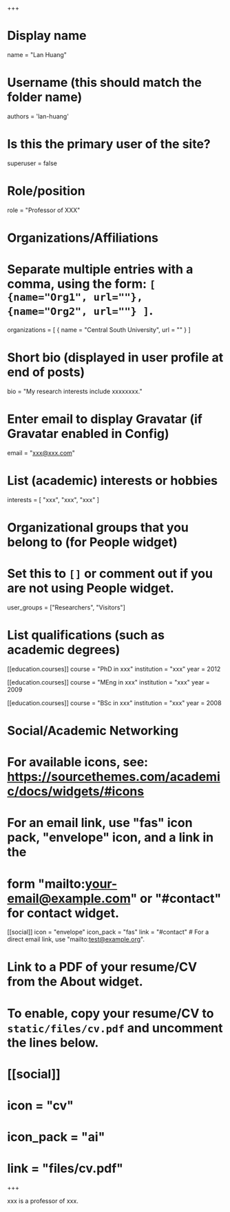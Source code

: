 +++
# Display name
name = "Lan Huang"

# Username (this should match the folder name)
authors = 'lan-huang'

# Is this the primary user of the site?
superuser = false

# Role/position
role = "Professor of XXX"

# Organizations/Affiliations
#   Separate multiple entries with a comma, using the form: `[ {name="Org1", url=""}, {name="Org2", url=""} ]`.
organizations = [ { name = "Central South University", url = "" } ]

# Short bio (displayed in user profile at end of posts)
bio = "My research interests include xxxxxxxx."

# Enter email to display Gravatar (if Gravatar enabled in Config)
email = "xxx@xxx.com"

# List (academic) interests or hobbies
interests = [
  "xxx",
  "xxx",
  "xxx"
]

# Organizational groups that you belong to (for People widget)
#   Set this to `[]` or comment out if you are not using People widget.
user_groups = ["Researchers", "Visitors"]

# List qualifications (such as academic degrees)
[[education.courses]]
  course = "PhD in xxx"
  institution = "xxx"
  year = 2012

[[education.courses]]
  course = "MEng in xxx"
  institution = "xxx"
  year = 2009

[[education.courses]]
  course = "BSc in xxx"
  institution = "xxx"
  year = 2008

# Social/Academic Networking
# For available icons, see: https://sourcethemes.com/academic/docs/widgets/#icons
#   For an email link, use "fas" icon pack, "envelope" icon, and a link in the
#   form "mailto:your-email@example.com" or "#contact" for contact widget.

[[social]]
  icon = "envelope"
  icon_pack = "fas"
  link = "#contact"  # For a direct email link, use "mailto:test@example.org".

# Link to a PDF of your resume/CV from the About widget.
# To enable, copy your resume/CV to `static/files/cv.pdf` and uncomment the lines below.
# [[social]]
#   icon = "cv"
#   icon_pack = "ai"
#   link = "files/cv.pdf"

+++

xxx is a professor of xxx.
